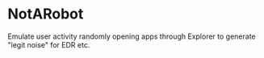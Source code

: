 # NotARobot
Emulate user activity randomly opening apps through Explorer to generate "legit noise" for EDR etc.
